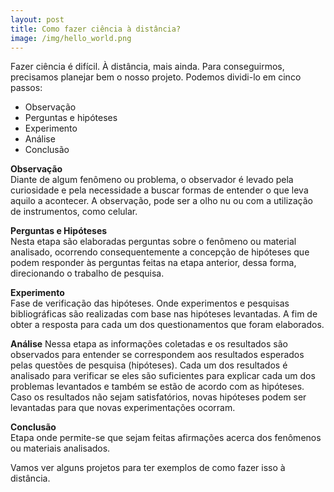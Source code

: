 ```yaml
---
layout: post
title: Como fazer ciência à distância?
image: /img/hello_world.png
---
```


Fazer ciência é difícil. À distância, mais ainda. Para conseguirmos, precisamos
planejar bem o nosso projeto. Podemos dividi-lo em cinco passos:

- Observação
- Perguntas e hipóteses
- Experimento
- Análise
- Conclusão

**Observação**  
Diante de algum fenômeno ou problema, o observador é levado pela curiosidade e pela necessidade a buscar formas de entender o que leva aquilo a acontecer. A observação, pode ser a olho nu ou com a utilização de instrumentos, como celular.

**Perguntas e Hipóteses**  
Nesta etapa são elaboradas perguntas sobre o fenômeno ou material analisado, ocorrendo consequentemente a concepção de hipóteses que podem responder às perguntas feitas na etapa anterior, dessa forma, direcionando o trabalho de pesquisa.

**Experimento**  
Fase de verificação das hipóteses. Onde experimentos e pesquisas bibliográficas são realizadas com base nas hipóteses levantadas. A fim de obter a resposta para cada um dos questionamentos que foram elaborados.

**Análise**
Nessa etapa as informações coletadas e os resultados são observados para entender se correspondem aos resultados esperados pelas questões de pesquisa (hipóteses). Cada um dos resultados é analisado para verificar se eles são suficientes para explicar cada um dos problemas levantados e também se estão de acordo com as hipóteses. Caso os resultados não sejam satisfatórios, novas hipóteses podem ser levantadas para que novas experimentações ocorram.

**Conclusão**  
Etapa onde permite-se que sejam feitas afirmações acerca dos fenômenos ou materiais analisados.

Vamos ver alguns projetos para ter exemplos de como fazer isso à distância.
